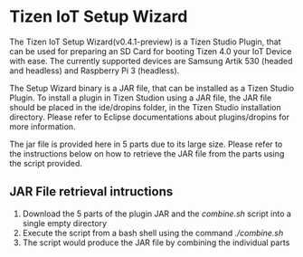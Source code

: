 Tizen IoT Setup Wizard
======================

The Tizen IoT Setup Wizard(v0.4.1-preview) is a Tizen Studio Plugin, that can be used for preparing an SD Card for booting Tizen 4.0 your IoT Device with ease. The currently supported devices are Samsung Artik 530 (headed and headless) and Raspberry Pi 3 (headless).

The Setup Wizard binary is a JAR file, that can be installed as a Tizen Studio Plugin. To install a plugin in Tizen Studion using a JAR file, the JAR file should be placed in the ide/dropins folder, in the Tizen Studio installation directory. Please refer to Eclipse documentations about plugins/dropins for more information.

The jar file is provided here in 5 parts due to its large size. Please refer to the instructions below on how to retrieve the JAR file from the parts using the script provided.

JAR File retrieval intructions
------------------------------
1. Download the 5 parts of the plugin JAR and the *combine.sh* script into a single empty directory
2. Execute the script from a bash shell using the command *./combine.sh*
3. The script would produce the JAR file by combining the individual parts


